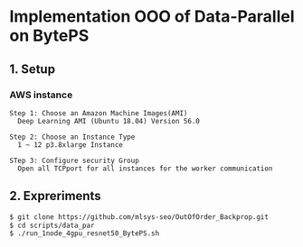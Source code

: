 # Implementation OOO of Data-Parallel on BytePS
## 1. Setup

### AWS instance
```
Step 1: Choose an Amazon Machine Images(AMI)
  Deep Learning AMI (Ubuntu 18.04) Version 56.0 
```

```
Step 2: Choose an Instance Type 
  1 ~ 12 p3.8xlarge Instance
```

```
STep 3: Configure security Group
  Open all TCPport for all instances for the worker communication
```

## 2. Expreriments

```bash
$ git clone https://github.com/mlsys-seo/OutOfOrder_Backprop.git
$ cd scripts/data_par
$ ./run_1node_4gpu_resnet50_BytePS.sh
```
